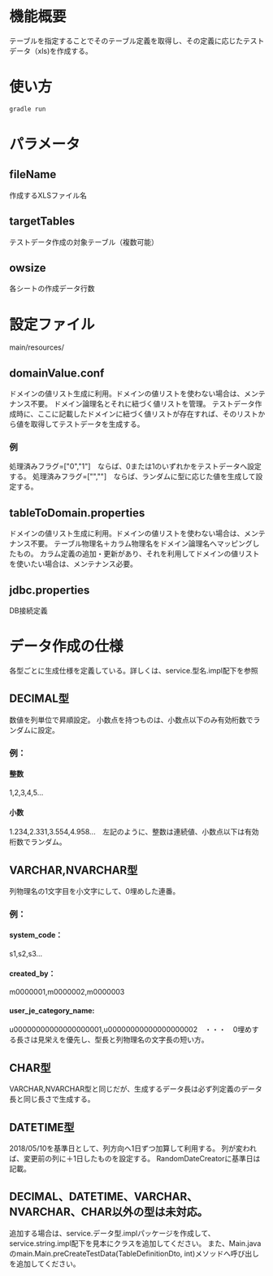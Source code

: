 # 機能概要
テーブルを指定することでそのテーブル定義を取得し、その定義に応じたテストデータ（xls)を作成する。

# 使い方
```sh
gradle run
```

# パラメータ
## fileName
作成するXLSファイル名
## targetTables
テストデータ作成の対象テーブル（複数可能）
## owsize
各シートの作成データ行数

# 設定ファイル
main/resources/ 
## domainValue.conf
ドメインの値リスト生成に利用。ドメインの値リストを使わない場合は、メンテナンス不要。
ドメイン論理名とそれに紐づく値リストを管理。
テストデータ作成時に、ここに記載したドメインに紐づく値リストが存在すれば、そのリストから値を取得してテストデータを生成する。

### 例
処理済みフラグ=["0","1"]　ならば、0または1のいずれかをテストデータへ設定する。
処理済みフラグ=["",""]　ならば、ランダムに型に応じた値を生成して設定する。

## tableToDomain.properties
ドメインの値リスト生成に利用。ドメインの値リストを使わない場合は、メンテナンス不要。
テーブル物理名＋カラム物理名をドメイン論理名へマッピングしたもの。
カラム定義の追加・更新があり、それを利用してドメインの値リストを使いたい場合は、メンテナンス必要。

## jdbc.properties
DB接続定義

# データ作成の仕様
各型ごとに生成仕様を定義している。詳しくは、service.型名.impl配下を参照
## DECIMAL型
数値を列単位で昇順設定。
小数点を持つものは、小数点以下のみ有効桁数でランダムに設定。
### 例：
#### 整数
1,2,3,4,5...
#### 小数
1.234,2.331,3.554,4.958...　左記のように、整数は連続値、小数点以下は有効桁数でランダム。

## VARCHAR,NVARCHAR型
列物理名の1文字目を小文字にして、0埋めした連番。
### 例：
#### system_code：
s1,s2,s3... 
#### created_by：
m0000001,m0000002,m0000003 
#### user_je_category_name:
u00000000000000000001,u00000000000000000002　・・・　0埋めする長さは見栄えを優先し、型長と列物理名の文字長の短い方。
  
## CHAR型
VARCHAR,NVARCHAR型と同じだが、生成するデータ長は必ず列定義のデータ長と同じ長さで生成する。

## DATETIME型
2018/05/10を基準日として、列方向へ1日ずつ加算して利用する。
列が変われば、変更前の列に＋1日したものを設定する。
RandomDateCreatorに基準日は記載。

## DECIMAL、DATETIME、VARCHAR、NVARCHAR、CHAR以外の型は未対応。
追加する場合は、service.データ型.implパッケージを作成して、service.string.impl配下を見本にクラスを追加してください。
また、Main.javaのmain.Main.preCreateTestData(TableDefinitionDto, int)メソッドへ呼び出しを追加してください。
